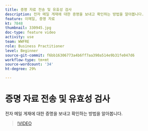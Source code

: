 ```yaml
---
title: 증명 자료 전송 및 유효성 검사
description: 전자 메일 게재에 대한 증명을 보내고 확인하는 방법을 알아봅니다.
feature: 이메일, 증명 자료
kt: 7848
thumbnail: 330945.jpg
doc-type: feature video
activity: use
team: WWFRE
role: Business Practitioner
level: Beginner
source-git-commit: f6bb16306773a4b6ff7aa390a514e9b31fe047d6
workflow-type: tm+mt
source-wordcount: '34'
ht-degree: 29%

---
```


# 증명 자료 전송 및 유효성 검사

전자 메일 게재에 대한 증명을 보내고 확인하는 방법을 알아봅니다.

>[!VIDEO](https://video.tv.adobe.com/v/330945)
